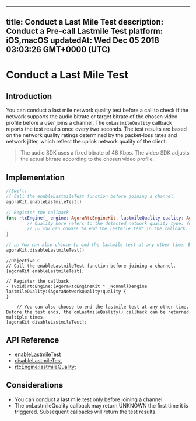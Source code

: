 
---
title: Conduct a Last Mile Test
description: Conduct a Pre-call Lastmile Test
platform: iOS,macOS
updatedAt: Wed Dec 05 2018 03:03:26 GMT+0000 (UTC)
---
# Conduct a Last Mile Test
## Introduction

You can conduct a last mile network quality test before a call to check if the network supports the audio bitrate or target bitrate of the chosen video profile before a user joins a channel. The `onLastmileQuality` callback reports the test results once every two seconds. The test results are based on the network quality ratings determined by the packet-loss rates and network jitter, which reflect the uplink network quality of the client.

> The audio SDK uses a fixed bitrate of 48 Kbps. The video SDK adjusts the actual bitrate according to the chosen video profile.



## Implementation

```swift
//Swift:
// Call the enableLastmileTest function before joining a channel. 
agoraKit.enableLastmileTest()

// Register the callback
func rtcEngine(_ engine: AgoraRtcEngineKit, lastmileQuality quality: AgoraNetworkQuality) {
 		// Quality here refers to the detected network quality type. You can use it for the related logics. 
		// ⑴ You can choose to end the lastmile test in the callback. 
}

// ⑵ You can also choose to end the lastmile test at any other time. Before the test ends, the onLastmileQuality() callback can be triggered multiple times. 
agoraKit.disableLastmileTest()
```

```oc
//Objective-C
// Call the enableLastmileTest function before joining a channel. 
[agoraKit enableLastmileTest];

// Register the callback
- (void)rtcEngine:(AgoraRtcEngineKit * _Nonnull)engine lastmileQuality:(AgoraNetworkQuality)quality {
}

	// You can also choose to end the lastmile test at any other time. Before the test ends, the onLastmileQuality() callback can be returned multiple times. 
[agoraKit disableLastmileTest];
```

## API Reference

- [enableLastmileTest](https://docs.agora.io/en/Video/API%20Reference/oc/Classes/AgoraRtcEngineKit.html#//api/name/enableLastmileTest)
- [disableLastmileTest](https://docs.agora.io/en/Video/API%20Reference/oc/Classes/AgoraRtcEngineKit.html#//api/name/disableLastmileTest)
- [rtcEngine:lastmileQuality:](https://docs.agora.io/en/Video/API%20Reference/oc/Protocols/AgoraRtcEngineDelegate.html#//api/name/rtcEngine:lastmileQuality:)

## Considerations

- You can conduct a last mile test only before joining a channel.
- The onLastmileQuality callback may return UNKNOWN the first time it is triggered. Subsequent callbacks will return the test results. 




